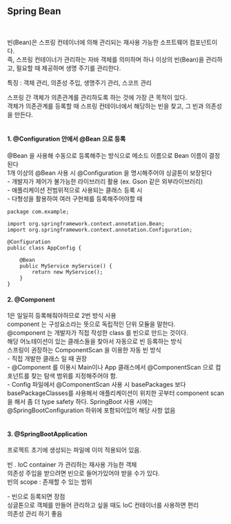 ## Spring Bean 
<br>

빈(Bean)은 스프링 컨테이너에 의해 관리되는 재사용 가능한 소프트웨어 컴포넌트이다. <br>
즉, 스프링 컨테이너가 관리하는 자바 객체를 의미하며 하나 이상의 빈(Bean)을 관리하고, 필요할 때 제공하며 생명 주기를 관리한다.<br>

특징 : 객체 관리, 의존성 주입, 생명주기 관리, 스코프 관리 <br>
 

스프링 간 객체가 의존관계를 관리하도록 하는 것에 가장 큰 목적이 있다.  <br>
객체가 의존관계를 등록할 때 스프링 컨테이너에서 해당하는 빈을 찾고, 그 빈과 의존성을 만든다. <br>
 <br>


#### 1. @Configuration 안에서 @Bean 으로 등록 <br>
@Bean 을 사용해 수동으로 등록해주는 방식으로 메소드 이름으로 Bean 이름이 결정된다<br>
1개 이상의 @Bean 사용 시 @Configuration 을 명시해주어야 싱글톤이 보장된다 <br>
-&nbsp;개발자가 제어가 불가능한 라이브러리 활용 (ex. Gson 같은 외부라이브러리)<br>
-&nbsp;애플리케이션 전범위적으로 사용되는 클래스 등록 시 <br>
-&nbsp;다형성을 활용하여 여러 구현체를 등록해주어야할 때 <br>
```
package com.example;

import org.springframework.context.annotation.Bean;
import org.springframework.context.annotation.Configuration;

@Configuration
public class AppConfig {

    @Bean
    public MyService myService() {
        return new MyService();
    }
}
```

#### 2. @Component 
1은 일일히 등록해줘야하므로 2번 방식 사용<br>
component 는 구성요소라는 뜻으로 독립적인 단위 모듈을 말한다. <br>
@component 는 개발자가 직접 작성한 class 를 빈으로 만드는 것이다.<br>
해당 어노테이션이 있는 클래스들을 찾아서 자동으로 빈 등록하는 방식<br>
스프링이 권장하는 ComponentScan 을 이용한 자동 빈 방식<br>
-&nbsp;직접 개발한 클래스 일 때 권장 <br>
-&nbsp;@Component 를 이용시 Main이나 App 클래스에서 @ComponentScan 으로 컴포넌트를 찾는 탐색 범위를 지정해주어야 함. <br>
-&nbsp;Config 파일에서 @ComponentScan 사용 시 basePackages 보다 basePackageClasses를 사용해서 애플리케이션이 위치한 곳부터 component scan 을 해서 좀 더 type safety 하다. 
SpringBoot 사용 시에는 @SpringBootConfiguration 하위에 포함되어있어 해당 사항 없음<br>
<br>

#### 3. @SpringBootApplication
프로젝트 초기에 생성되는 파일에 이미 적용되어 있음. <br>

빈 . IoC container 가 관리하는 재사용 가능한 객체<br>
의존성 주입을 받으려면 빈으로 들어가있어야 받을 수가 있다. <br>
빈의 scope : 존재할 수 있는 범위 <br>

-&nbsp;빈으로 등록되면 장점<br>
싱글톤으로 객체를 만들어 관리하고 싶을 때도 IoC 컨테이너를 사용하면 편리<br>
의존성 관리 하기 좋음<br>
<br>





